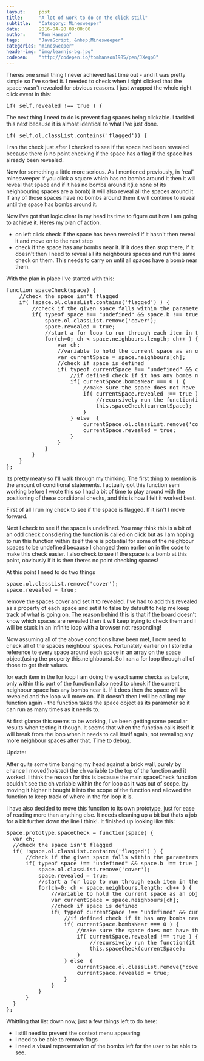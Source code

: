 ```yaml
---
layout:     post
title:      "A lot of work to do on the click still"
subtitle:   "Category: Minesweeper"
date:       2016-04-20 08:00:00
author:     "Tom Hanson"
tags:       "JavaScript, &nbsp;Minesweeper"
categories: "minesweeper"
header-img: "img/learnjs-bg.jpg"
codepen:    "http://codepen.io/tomhanson1985/pen/JXegpO"
---
```


Theres one small thing I never achieved last time out - and it was pretty simple so I've sorted it. I needed to check when i right clicked that the space wasn't revealed for obvious reasons. I just wrapped the whole right click event in this:
<pre>if( self.revealed !== true ) {</pre>
The next thing I need to do is prevent flag spaces being clickable. I tackled this next because it is almost identical to what I've just done.
<pre>if( self.ol.classList.contains('flagged')) {</pre>
I ran the check just after I checked to see if the space had been revealed because there is no point checking if the space has a flag if the space has already been revealed.

Now for something a little more serious. As I mentioned previously, in 'real' minesweeper if you click a square which has no bombs around it then it will reveal that space and if it has no bombs around it(i.e none of its neighbouring spaces are a bomb) it will also 
reveal all the spaces around it. If any of those spaces have no bombs around them it will continue to reveal until the space has bombs around it.

Now I've got that logic clear in my head its time to figure out how I am going to achieve it. Heres my plan of action.
<ul>
 	<li>on left click check if the space has been revealed if it hasn't then reveal it and move on to the next step</li>
 	<li>check if the space has any bombs near it. If it does then stop there, if it doesn't then I need to reveal all its neighbours spaces and run the same check on them. This needs to carry on until all spaces have a bomb near them.</li>
</ul>
With the plan in place I've started with this:
<pre>function spaceCheck(space) {
    //check the space isn't flagged
    if( !space.ol.classList.contains('flagged') ) {
        //check if the given space falls within the parameters of the board and it isn't holding a bomb
        if( typeof space !== "undefined" &amp;&amp; space.b !== true ) {
            space.ol.classList.remove('cover');
            space.revealed = true;
            //start a for loop to run through each item in the neighbours array(spaces around current space)
            for(ch=0; ch &lt; space.neighbours.length; ch++ ) {
                var ch;
                //variable to hold the current space as an object
                var currentSpace = space.neighbours[ch];
                //check if space is defined
                if( typeof currentSpace !== "undefined" &amp;&amp; currentSpace.b !== true ) {
                    //if defined check if it has any bombs near
                    if( currentSpace.bombsNear === 0 ) {
                        //make sure the space does not have the 'revealed' property set to true
                        if( currentSpace.revealed !== true ) {
                            //recursively run the function(it takes a space object parameter) until it returns false.
                            this.spaceCheck(currentSpace);
                        }
                    } else  {
                        currentSpace.ol.classList.remove('cover');
                        currentSpace.revealed = true;
                    }
                }
            }
        }
    }
};</pre>
Its pretty meaty so I'll walk through my thinking. The first thing to mention is the amount of conditional statements. I actually got this function semi working before I wrote this so I had a bit of time to play around with the positioning of these conditional checks, and this is how I felt it worked best.

First of all I run my check to see if the space is flagged. If it isn't I move forward.

Next I check to see if the space is undefined. You may think this is a bit of an odd check consdiering the function is called on click but as I am hoping to run this function within itself there is potential for some of the neighbour spaces to be 
undefined because I changed them earlier on in the code to make this check easier. I also check to see if the space is a bomb at this point, obviously if it is then theres no point checking spaces!

At this point I need to do two things
<pre>space.ol.classList.remove('cover');
space.revealed = true;</pre>
remove the spaces cover and set it to revealed. I've had to add this.revealed as a property of each space and set it to false by default to help me keep track of what is going on. The reason 
behind this is that if the board doesn't know which spaces are revealed then it will keep trying to check them and I will be stuck in an infinite loop with a browser not responding!

Now assuming all of the above conditions have been met, I now need to check all of the spaces neighbour spaces. Fortunately earlier on I stored a reference to every space around each space in an array on the space object(using the property this.neighbours). So I ran a for loop through all of those to get their values.

for each item in the for loop I am doing the exact same checks as before, only within this part of the function I also need to check if the current neighbour space has any bombs near it. If it does 
then the space will be revealed and the loop will move on. If it doesn't then I will be calling my function again - the function takes the space object as its parameter so it can run as many times as it needs to.

At first glance this seems to be working, I've been getting some peculiar results when testing it though. It seems that when the function calls itself it will break from the loop when it needs to call 
itself again, not revealing any more neighbour spaces after that. Time to debug.

Update:

After quite some time banging my head against a brick wall, purely by chance I moved(hoisted) the ch variable to the top of the function and it worked. I think the reason for this is because the main spaceCheck function couldn't see 
the ch variable within the for loop as it was out of scope. by moving it higher it bought it into the scope of the function and allowed the function to keep track of where in the for loop it is.

I have also decided to move this function to its own prototype, just for ease of reading more than anything else. It needs cleaning up a bit but thats a job for a bit further down the line I think!. It finished up looking like this:
<pre>Space.prototype.spaceCheck = function(space) {
  var ch;
  //check the space isn't flagged
  if( !space.ol.classList.contains('flagged') ) {
      //check if the given space falls within the parameters of the board and it isn't holding a bomb
      if( typeof space !== "undefined" &amp;&amp; space.b !== true ) {
          space.ol.classList.remove('cover');
          space.revealed = true;
          //start a for loop to run through each item in the neighbours array(spaces around current space)
          for(ch=0; ch &lt; space.neighbours.length; ch++ ) {
              //variable to hold the current space as an object
              var currentSpace = space.neighbours[ch];
              //check if space is defined
              if( typeof currentSpace !== "undefined" &amp;&amp; currentSpace.b !== true ) {
                  //if defined check if it has any bombs near
                  if( currentSpace.bombsNear === 0 ) {
                      //make sure the space does not have the 'revealed' property set to true
                      if( currentSpace.revealed !== true ) {
                          //recursively run the function(it takes a space object parameter) until it returns false.
                          this.spaceCheck(currentSpace);
                      }
                  } else  {
                      currentSpace.ol.classList.remove('cover');
                      currentSpace.revealed = true;
                  }
              }
          }
      }
  }
};</pre>
<p>Whittling that list down now, just a few things left to do here:</p>
<ul>
 	<li>I still need to prevent the context menu appearing</li>
 	<li>I need to be able to remove flags</li>
 	<li>I need a visual representation of the bombs left for the user to be able to see.</li>
</ul>

